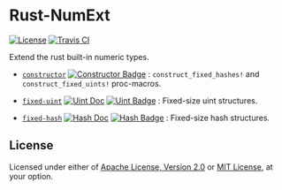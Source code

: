 # Rust-NumExt

[![License]](#license)
[![Travis CI]](https://travis-ci.com/yangby-cryptape/rust-numext)

Extend the rust built-in numeric types.

* [`constructor`] [![Constructor Badge]](https://crates.io/crates/numext-constructor) :  `construct_fixed_hashes!` and `construct_fixed_uints!` proc-macros.

* [`fixed-uint`] [![Uint Doc]](https://docs.rs/numext-fixed-uint) [![Uint Badge]](https://crates.io/crates/numext-fixed-uint) :  Fixed-size uint structures.

* [`fixed-hash`] [![Hash Doc]](https://docs.rs/numext-fixed-hash) [![Hash Badge]](https://crates.io/crates/numext-fixed-hash) :  Fixed-size hash structures.

[License]: https://img.shields.io/badge/License-Apache--2.0%20OR%20MIT-blue.svg
[Travis CI]: https://img.shields.io/travis/com/yangby-cryptape/rust-numext.svg
[Uint Doc]: https://docs.rs/numext-fixed-uint/badge.svg
[Hash Doc]: https://docs.rs/numext-fixed-hash/badge.svg
[Uint Badge]: https://img.shields.io/crates/v/numext-fixed-uint.svg
[Hash Badge]: https://img.shields.io/crates/v/numext-fixed-hash.svg
[Constructor Badge]: https://img.shields.io/crates/v/numext-constructor.svg

[`constructor`]: constructor
[`fixed-uint`]: fixed-uint
[`fixed-hash`]: fixed-hash

## License

Licensed under either of [Apache License, Version 2.0] or [MIT License], at
your option.

[Apache License, Version 2.0]: LICENSE-APACHE
[MIT License]: LICENSE-MIT
